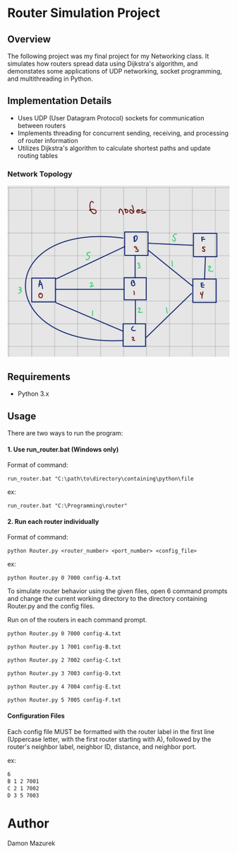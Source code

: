 # Router Simulation Project

## Overview
The following project was my final project for my Networking class. It simulates how routers spread data using Dijkstra's algorithm, and demonstates some applications of UDP networking, socket programming, and multithreading in Python.

## Implementation Details
- Uses UDP (User Datagram Protocol) sockets for communication between routers
- Implements threading for concurrent sending, receiving, and processing of router information
- Utilizes Dijkstra's algorithm to calculate shortest paths and update routing tables

### Network Topology
![alt text](network_topology.png)

## Requirements
- Python 3.x

## Usage
There are two ways to run the program:

#### 1. Use run_router.bat (Windows only)

Format of command:

```
run_router.bat "C:\path\to\directory\containing\python\file
```

ex:

```
run_router.bat "C:\Programming\router"
```


#### 2. Run each router individually

Format of command:

```
python Router.py <router_number> <port_number> <config_file>
```

ex:

```
python Router.py 0 7000 config-A.txt
```



To simulate router behavior using the given files, open 6 command prompts and change the current working directory to the directory containing Router.py and the config files.

Run on of the routers in each command prompt.
```
python Router.py 0 7000 config-A.txt
```
```
python Router.py 1 7001 config-B.txt
```
```
python Router.py 2 7002 config-C.txt
```
```
python Router.py 3 7003 config-D.txt
```
```
python Router.py 4 7004 config-E.txt
```
```
python Router.py 5 7005 config-F.txt
```

#### Configuration Files
Each config file MUST be formatted with the router label in the first line (Uppercase letter, with the first router starting with A), followed by the router's neighbor label, neighbor ID, distance, and neighbor port.

ex:
```
6
B 1 2 7001
C 2 1 7002 
D 3 5 7003
```

# Author
Damon Mazurek